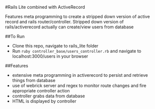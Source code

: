 #Rails Lite combined with ActiveRecord

Features meta programming to create a stripped down version of active record and rails router/controller.
Stripped down version of rails/activerecord actually can create/view users from database

##To Run

* Clone this repo, navigate to rails_lite folder
* Run `ruby controller_base/users_controller.rb` and navigate to localhost:3000/users in your browser


##Features

* extensive meta programming in activerecord to persist and retrieve things from database
* use of webrick server and regex to monitor route changes and fire appropriate controller action
* controller grabs data from database
* HTML is displayed by controller
